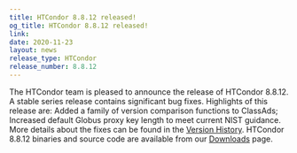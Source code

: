 ```yaml
---
title: HTCondor 8.8.12 released!
og_title: HTCondor 8.8.12 released!
link: 
date: 2020-11-23
layout: news
release_type: HTCondor
release_number: 8.8.12
---
```


The HTCondor team is pleased to announce the release of HTCondor 8.8.12. A stable series release contains significant bug fixes.  Highlights of this release are: Added a family of version comparison functions to ClassAds; Increased default Globus proxy key length to meet current NIST guidance.  More details about the fixes can be found in the <a href="https://htcondor.readthedocs.io/en/v8_8/version-history/stable-release-series-88.html#version-8-8-12"> Version History</a>.  HTCondor 8.8.12 binaries and source code are available from our <a href="http://htcondor.org/downloads/">Downloads</a> page. 
